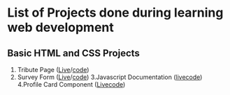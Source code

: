 # List of Projects done during learning web development

## Basic HTML and CSS Projects
1. Tribute Page ([Live](https:///devm75.github.io/Frontend_Projects/HTML&CSS/Tribute_page)/[code](https://github.com/devm75/Frontend_Projects/tree/main/HTML%26CSS/Tribute_page))
2. Survey Form ([Live](https://devm75.github.io/HTML&CSS/Survey_form)/[code](https://github.com/devm75/Frontend_Projects/tree/main/HTML%26CSS/Tribute_page))
3.Javascript Documentation ([live](https://devm75.github.io/Frontend_Projects/HTML&CSS/JS_doc)[code](https://github.com/devm75/Frontend_Projects/tree/main/HTML%26CSS/JS_doc))
4.Profile Card Component ([Live](https://devm75.github.io/Frontend_Projects/Profile_card)[code](https://github.com/devm75/Frontend_Projects/tree/main/HTML%26CSS/Profile_card))
